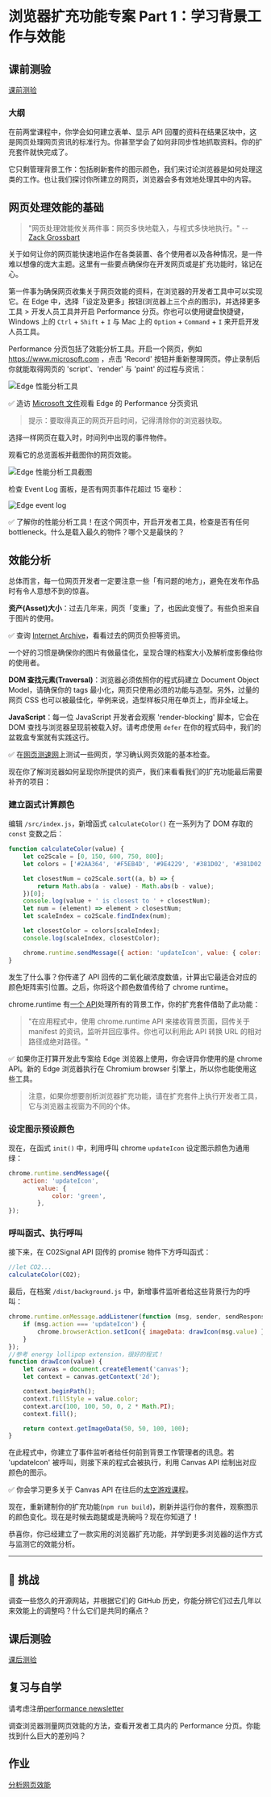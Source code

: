 # 浏览器扩充功能专案 Part 1：学习背景工作与效能

## 课前测验

[课前测验](https://ashy-river-0debb7803.1.azurestaticapps.net/quiz/27?loc=zh_tw)

### 大纲

在前两堂课程中，你学会如何建立表单、显示 API 回覆的资料在结果区块中，这是网页处理网页资讯的标准行为。你甚至学会了如何非同步性地抓取资料。你的扩充套件就快完成了。

它只剩管理背景工作：包括刷新套件的图示颜色，我们来讨论浏览器是如何处理这类的工作。也让我们探讨你所建立的网页，浏览器会多有效地处理其中的内容。

## 网页处理效能的基础

> "网页处理效能攸关两件事：网页多快地载入，与程式多快地执行。" -- [Zack Grossbart](https://www.smashingmagazine.com/2012/06/javascript-profiling-chrome-developer-tools/)

关于如何让你的网页能快速地运作在各类装置、各个使用者以及各种情况，是一件难以想像的庞大主题。这里有一些要点确保你在开发网页或是扩充功能时，铭记在心。

第一件事为确保网页收集关于网页效能的资料，在浏览器的开发者工具中可以实现它。在 Edge 中，选择「设定及更多」按钮(浏览器上三个点的图示)，并选择更多工具 > 开发人员工具并开启 Performance 分页。你也可以使用键盘快捷键，Windows 上的 `Ctrl` + `Shift` + `I` 与 Mac 上的 `Option` + `Command` + `I` 来开启开发人员工具。

Performance 分页包括了效能分析工具。开启一个网页，例如 https://www.microsoft.com ，点击 'Record' 按钮并重新整理网页。停止录制后你就能取得网页的 'script'、'render' 与 'paint' 的过程与资讯：

![Edge 性能分析工具](./images/profiler.png)

✅ 造访 [Microsoft 文件](https://docs.microsoft.com/microsoft-edge/devtools-guide/performance/?WT.mc_id=academic-77807-sagibbon)观看 Edge 的 Performance 分页资讯

> 提示：要取得真正的网页开启时间，记得清除你的浏览器快取。

选择一样网页在载入时，时间列中出现的事件物件。

观看它的总览面板并截图你的网页效能。

![Edge 性能分析工具截图](./images/snapshot.png)

检查 Event Log 面板，是否有网页事件花超过 15 毫秒：

![Edge event log](./images/log.png)

✅ 了解你的性能分析工具！在这个网页中，开启开发者工具，检查是否有任何 bottleneck。什么是载入最久的物件？哪个又是最快的？

## 效能分析

总体而言，每一位网页开发者一定要注意一些「有问题的地方」，避免在发布作品时有令人意想不到的惊喜。

**资产(Asset)大小**：过去几年来，网页「变重」了，也因此变慢了。有些负担来自于图片的使用。

✅ 查询 [Internet Archive](https://httparchive.org/reports/page-weight)，看看过去的网页负担等资讯。

一个好的习惯是确保你的图片有做最佳化，呈现合理的档案大小及解析度影像给你的使用者。

**DOM 查找元素(Traversal)**：浏览器必须依照你的程式码建立 Document Object Model，请确保你的 tags 最小化，网页只使用必须的功能与造型。另外，过量的网页 CSS 也可以被最佳化，举例来说，造型样板只用在单页上，而非全域上。

**JavaScript**：每一位 JavaScript 开发者会观察 'render-blocking' 脚本，它会在 DOM 查找与浏览器呈现前被载入好。请考虑使用 `defer` 在你的程式码中，我们的盆栽盒专案就有实践这行。

✅ 在[网页测速网](https://www.webpagetest.org/)上测试一些网页，学习确认网页效能的基本检查。

现在你了解浏览器如何呈现你所提供的资产，我们来看看我们的扩充功能最后需要补齐的项目：

### 建立函式计算颜色

编辑 `/src/index.js`，新增函式 `calculateColor()` 在一系列为了 DOM 存取的 `const` 变数之后：

```JavaScript
function calculateColor(value) {
	let co2Scale = [0, 150, 600, 750, 800];
	let colors = ['#2AA364', '#F5EB4D', '#9E4229', '#381D02', '#381D02'];

	let closestNum = co2Scale.sort((a, b) => {
		return Math.abs(a - value) - Math.abs(b - value);
	})[0];
	console.log(value + ' is closest to ' + closestNum);
	let num = (element) => element > closestNum;
	let scaleIndex = co2Scale.findIndex(num);

	let closestColor = colors[scaleIndex];
	console.log(scaleIndex, closestColor);

	chrome.runtime.sendMessage({ action: 'updateIcon', value: { color: closestColor } });
}
```

发生了什么事？你传递了 API 回传的二氧化碳浓度数值，计算出它最适合对应的颜色矩阵索引位置。之后，你将这个颜色数值传给了 chrome runtime。

chrome.runtime 有[一个 API](https://developer.chrome.com/extensions/runtime)处理所有的背景工作，你的扩充套件借助了此功能：

> "在应用程式中，使用 chrome.runtime API 来接收背景页面，回传关于 manifest 的资讯，监听并回应事件。你也可以利用此 API 转换 URL 的相对路径成绝对路径。"

✅ 如果你正打算开发此专案给 Edge 浏览器上使用，你会讶异你使用的是 chrome API。新的 Edge 浏览器执行在 Chromium browser 引擎上，所以你也能使用这些工具。

> 注意，如果你想要剖析浏览器扩充功能，请在扩充套件上执行开发者工具，它与浏览器主视窗为不同的个体。

### 设定图示预设颜色

现在，在函式 `init()` 中，利用呼叫 chrome `updateIcon` 设定图示颜色为通用绿：

```JavaScript
chrome.runtime.sendMessage({
	action: 'updateIcon',
		value: {
			color: 'green',
		},
});
```
### 呼叫函式、执行呼叫

接下来，在 C02Signal API 回传的 promise 物件下方呼叫函式：

```JavaScript
//let CO2...
calculateColor(CO2);
```
最后，在档案 `/dist/background.js` 中，新增事件监听者给这些背景行为的呼叫：

```JavaScript
chrome.runtime.onMessage.addListener(function (msg, sender, sendResponse) {
	if (msg.action === 'updateIcon') {
		chrome.browserAction.setIcon({ imageData: drawIcon(msg.value) });
	}
});
//参考 energy lollipop extension，很好的程式！
function drawIcon(value) {
	let canvas = document.createElement('canvas');
	let context = canvas.getContext('2d');

	context.beginPath();
	context.fillStyle = value.color;
	context.arc(100, 100, 50, 0, 2 * Math.PI);
	context.fill();

	return context.getImageData(50, 50, 100, 100);
}
```
在此程式中，你建立了事件监听者给任何前到背景工作管理者的讯息。若 'updateIcon' 被呼叫，则接下来的程式会被执行，利用 Canvas API 绘制出对应颜色的图示。

✅ 你会学习更多关于 Canvas API 在往后的[太空游戏课程](../../../6-space-game/2-drawing-to-canvas/translations/README.zh-tw.md)。

现在，重新建制你的扩充功能(`npm run build`)，刷新并运行你的套件，观察图示的颜色变化。现在是时候去跑腿或是洗碗吗？现在你知道了！

恭喜你，你已经建立了一款实用的浏览器扩充功能，并学到更多浏览器的运作方式与监测它的效能分析。

---

## 🚀 挑战

调查一些悠久的开源网站，并根据它们的 GitHub 历史，你能分辨它们过去几年以来效能上的调整吗？什么它们是共同的痛点？

## 课后测验

[课后测验](https://ashy-river-0debb7803.1.azurestaticapps.net/quiz/28?loc=zh_tw)

## 复习与自学

请考虑注册[performance newsletter](https://perf.email/)

调查浏览器测量网页效能的方法，查看开发者工具内的 Performance 分页。你能找到什么巨大的差别吗？

## 作业

[分析网页效能](./assignment.zh-cn.md)

